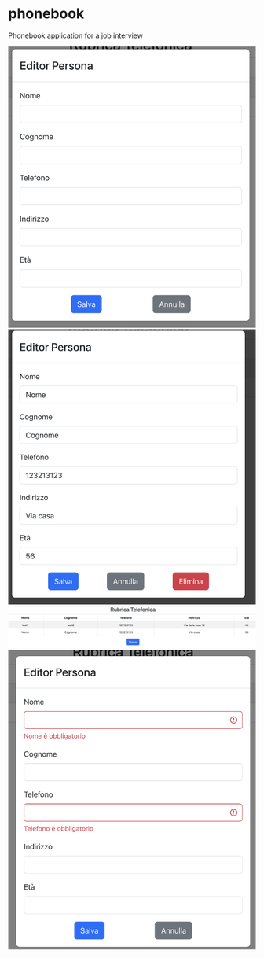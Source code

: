 # phonebook
Phonebook application for a job interview

![creation](./images/creation.png)
![edit](./images/edit.png)
![home](./images/home.png)
![validation](./images/validation.png)
